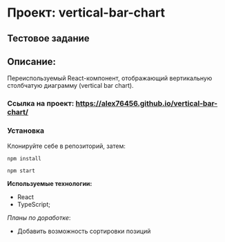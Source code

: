 # Проект: vertical-bar-chart

## Тестовое задание


## Описание:

Переиспользуемый React-компонент,  отображающий вертикальную столбчатую диаграмму 
(vertical bar chart). 


### Ссылка на проект: https://alex76456.github.io/vertical-bar-chart/


### Установка

Клонируйте себе в репозиторий, затем:

```
npm install
```
```
npm start
```

**Используемые технологии:**
* React
* TypeScript;



*Планы по доработке*:  
*  Добавить возможность сортировки позиций

